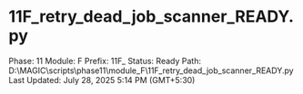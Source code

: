 # 11F_retry_dead_job_scanner_READY.py

Phase: 11
Module: F
Prefix: 11F_
Status: Ready
Path: D:\MAGIC\scripts\phase11\module_F\11F_retry_dead_job_scanner_READY.py
Last Updated: July 28, 2025 5:14 PM (GMT+5:30)